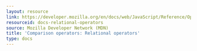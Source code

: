 ```yaml
---
layout: resource
link: https://developer.mozilla.org/en/docs/web/JavaScript/Reference/Operators/Comparison_Operators#Relational_operators
resourceid: docs-relational-operators
source: Mozilla Developer Network (MDN)
title: 'Comparison operators: Relational operators'
type: docs
---
```


